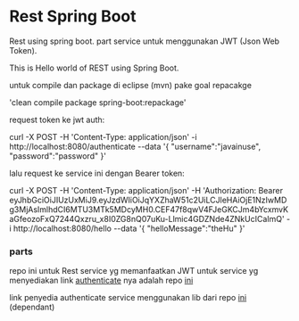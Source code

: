 # Rest Spring Boot

Rest using spring boot. part service untuk menggunakan JWT (Json Web Token).


This is Hello world of REST using Spring Boot.

untuk compile dan package di eclipse (mvn) pake goal repacakge


'clean compile package spring-boot:repackage'


request token ke jwt auth:


curl -X POST -H 'Content-Type: application/json' -i http://localhost:8080/authenticate --data '{  "username":"javainuse",  "password":"password" }'

lalu request ke service ini dengan Bearer token:


curl -X POST -H 'Content-Type: application/json' -H 'Authorization: Bearer eyJhbGciOiJIUzUxMiJ9.eyJzdWIiOiJqYXZhaW51c2UiLCJleHAiOjE1NzIwMDg3MjAsImlhdCI6MTU3MTk5MDcyMH0.CEF47f8qwV4FJeGKCJm4bYcxmvKaGfeozoFxQ7244Qxzru_x8I0ZG8nQ07uKu-Llmic4GDZNde4ZNkUcICaImQ' -i http://localhost:8080/hello --data '{  "helloMessage":"theHu" }'

### parts

repo ini untuk Rest service yg memanfaatkan JWT
untuk service yg menyediakan link [authenticate](http://localhost:8080/authenticate) nya adalah repo [ini](https://github.com/suryogumilar/sgrest-jwt-auth/tree/split-jwt-lib)

link penyedia authenticate service menggunakan lib dari repo [ini](https://github.com/suryogumilar/sgrest-jwt-lib) (dependant) 
